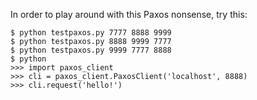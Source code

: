 In order to play around with this Paxos nonsense, try this:

    $ python testpaxos.py 7777 8888 9999
    $ python testpaxos.py 8888 9999 7777
    $ python testpaxos.py 9999 7777 8888
    $ python
    >>> import paxos_client
    >>> cli = paxos_client.PaxosClient('localhost', 8888)
    >>> cli.request('hello!')
